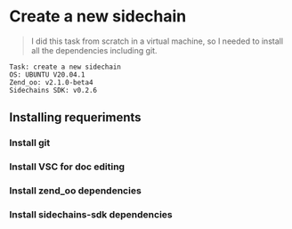 # Create a new sidechain 

> I did this task from scratch in a virtual machine, so I needed to install all the dependencies including git.
```
Task: create a new sidechain
OS: UBUNTU V20.04.1
Zend_oo: v2.1.0-beta4
Sidechains SDK: v0.2.6
```

## Installing requeriments
### Install git 
### Install VSC for doc editing 
### Install zend_oo dependencies 
### Install sidechains-sdk dependencies
